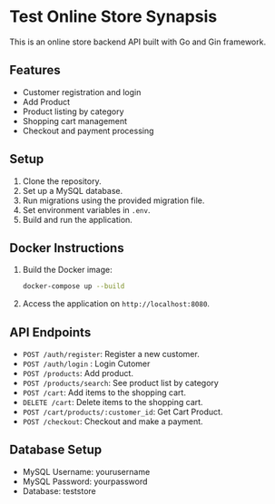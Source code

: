 # Test Online Store Synapsis

This is an online store backend API built with Go and Gin framework.

## Features

- Customer registration and login
- Add Product
- Product listing by category
- Shopping cart management
- Checkout and payment processing

## Setup

1. Clone the repository.
2. Set up a MySQL database.
3. Run migrations using the provided migration file.
4. Set environment variables in `.env`.
5. Build and run the application.

## Docker Instructions

1. Build the Docker image:
   ```bash
   docker-compose up --build
   ```
2. Access the application on `http://localhost:8080`.

## API Endpoints

- `POST /auth/register`: Register a new customer.
- `POST /auth/login` : Login Cutomer
- `POST /products`: Add product.
- `POST /products/search`: See product list by category
- `POST /cart`: Add items to the shopping cart.
- `DELETE /cart`: Delete items to the shopping cart.
- `POST /cart/products/:customer_id`: Get Cart Product.
- `POST /checkout`: Checkout and make a payment.

## Database Setup

- MySQL Username: yourusername
- MySQL Password: yourpassword
- Database: teststore
